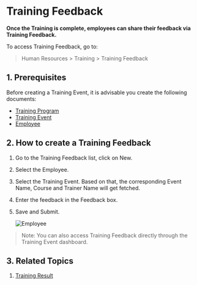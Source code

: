 # Training Feedback

**Once the Training is complete, employees can share their feedback via Training Feedback.**

To access Training Feedback, go to:
> Human Resources > Training > Training Feedback


## 1. Prerequisites

Before creating a Training Event, it is advisable you create the following documents:

* [Training Program](/docs/v13/user/manual/en/human-resources/training-program)
* [Training Event](/docs/v13/user/manual/en/human-resources/training-event)
* [Employee](/docs/v13/user/manual/en/human-resources/employee)


## 2. How to create a Training Feedback

1. Go to the Training Feedback list, click on New.
1. Select the Employee.
1. Select the Training Event. Based on that, the corresponding Event Name, Course and Trainer Name will get fetched.
1. Enter the feedback in the Feedback box.
1. Save and Submit.

    <img class="screenshot" alt="Employee" src="{{docs_base_url}}/v13/assets/img/human-resources/training-feedback.png">

> Note: You can also access Training Feedback directly through the Training Event dashboard.

## 3. Related Topics

1. [Training Result](/docs/v13/user/manual/en/human-resources/training-result)